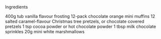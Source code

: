 Ingredients

400g tub vanilla flavour frosting
12-pack chocolate orange mini muffins
12 salted caramel-flavour Christmas tree pretzels, or chocolate covered pretzels
1 tsp cocoa powder or hot chocolate powder
1 tbsp milk chocolate sprinkles
20g mini white marshmallows